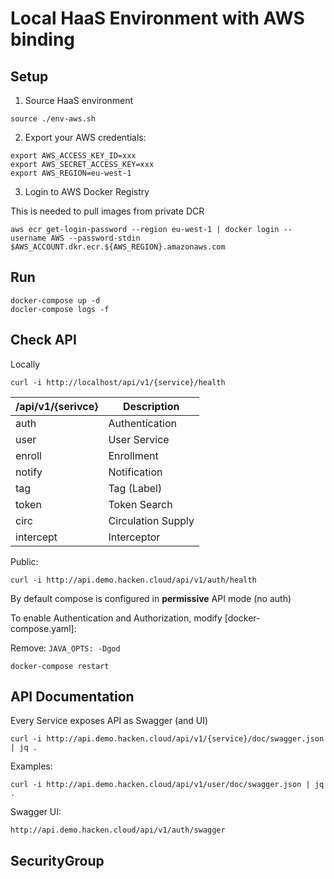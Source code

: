 # Local HaaS Environment with AWS binding

## Setup

1. Source HaaS environment

```
source ./env-aws.sh
```

2. Export your AWS credentials:

```
export AWS_ACCESS_KEY_ID=xxx
export AWS_SECRET_ACCESS_KEY=xxx
export AWS_REGION=eu-west-1
```

3. Login to AWS Docker Registry

This is needed to pull images from private DCR

```
aws ecr get-login-password --region eu-west-1 | docker login --username AWS --password-stdin $AWS_ACCOUNT.dkr.ecr.${AWS_REGION}.amazonaws.com
```

## Run

```
docker-compose up -d
docler-compose logs -f 
```

## Check API

Locally

```
curl -i http://localhost/api/v1/{service}/health
```

| /api/v1/{serivce} | Description |
| ----------- | ----------- |
| auth      | Authentication       |
| user   | User Service        |
| enroll   | Enrollment        |
| notify   | Notification        |
| tag   | Tag (Label)        |
| token   | Token Search        |
| circ   | Circulation Supply        |
| intercept   | Interceptor        |


Public:

```
curl -i http://api.demo.hacken.cloud/api/v1/auth/health
```


By default compose is configured in __permissive__ API mode (no auth)

To enable Authentication and Authorization, modify [docker-compose.yaml]:

Remove: `JAVA_OPTS: -Dgod`

```
docker-compose restart
```

## API Documentation

Every Service exposes API as Swagger (and UI)

```
curl -i http://api.demo.hacken.cloud/api/v1/{service}/doc/swagger.json | jq .
```

Examples:

```
curl -i http://api.demo.hacken.cloud/api/v1/user/doc/swagger.json | jq .
```

Swagger UI:

```
http://api.demo.hacken.cloud/api/v1/auth/swagger
```


## SecurityGroup

